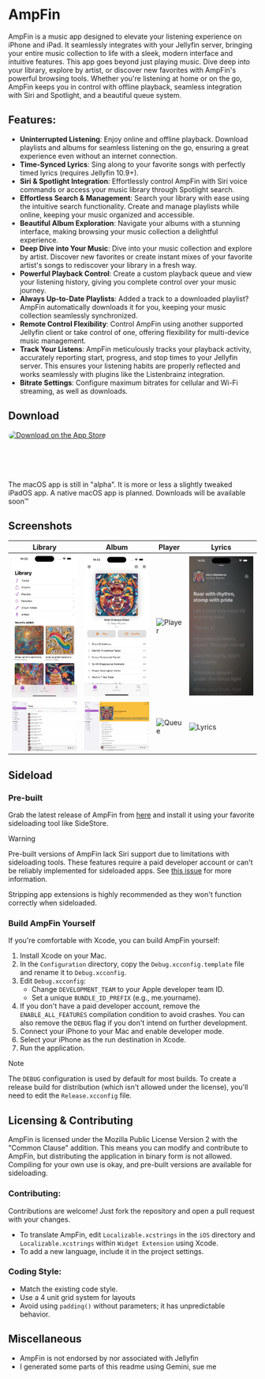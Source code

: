 # AmpFin

AmpFin is a music app designed to elevate your listening experience on iPhone and iPad. It seamlessly integrates with your Jellyfin server, bringing your entire music collection to life with a sleek, modern interface and intuitive features.
This app goes beyond just playing music. Dive deep into your library, explore by artist, or discover new favorites with AmpFin's powerful browsing tools.  Whether you're listening at home or on the go, AmpFin keeps you in control with offline playback, seamless integration with Siri and Spotlight, and a beautiful queue system.

## Features:

- **Uninterrupted Listening**: Enjoy online and offline playback. Download playlists and albums for seamless listening on the go, ensuring a great experience even without an internet connection.
- **Time-Synced Lyrics**: Sing along to your favorite songs with perfectly timed lyrics (requires Jellyfin 10.9+).
- **Siri & Spotlight Integration**: Effortlessly control AmpFin with Siri voice commands or access your music library through Spotlight search.
- **Effortless Search & Management**:  Search your library with ease using the intuitive search functionality. Create and manage playlists while online, keeping your music organized and accessible.
- **Beautiful Album Exploration**: Navigate your albums with a stunning interface, making browsing your music collection a delightful experience.
- **Deep Dive into Your Music**: Dive into your music collection and explore by artist. Discover new favorites or create instant mixes of your favorite artist's songs to rediscover your library in a fresh way.
- **Powerful Playback Control**: Create a custom playback queue and view your listening history, giving you complete control over your music journey.
- **Always Up-to-Date Playlists**: Added a track to a downloaded playlist? AmpFin automatically downloads it for you, keeping your music collection seamlessly synchronized.
- **Remote Control Flexibility**: Control AmpFin using another supported Jellyfin client or take control of one, offering flexibility for multi-device music management.
- **Track Your Listens**: AmpFin meticulously tracks your playback activity, accurately reporting start, progress, and stop times to your Jellyfin server. This ensures your listening habits are properly reflected and works seamlessly with plugins like the Listenbrainz integration.
- **Bitrate Settings**: Configure maximum bitrates for cellular and Wi-Fi streaming, as well as downloads.

## Download

<a href="https://apps.apple.com/app/apple-store/id6473753735?pt=126778919&ct=GitHub&mt=8" style="display: inline-block; overflow: hidden; border-radius: 13px; width: 250px; height: 83px;"><img src="https://tools.applemediaservices.com/api/badges/download-on-the-app-store/black/en-us?size=250x83&amp;releaseDate=1710288000" alt="Download on the App Store" style="border-radius: 13px; width: 250px; height: 83px;"></a>

The macOS app is still in "alpha". It is more or less a slightly tweaked iPadOS app. A native macOS app is planned. Downloads will be available soon™️

## Screenshots

| Library | Album | Player | Lyrics |
| ------------- | ------------- | ------------- | ------------- |
| <img src="/Screenshots/Library%20(iOS).png?raw=true" alt="Library" width="200"/> | <img src="/Screenshots/Album%20(iOS).png?raw=true" alt="Album" width="200"/> | <img src="/Screenshots/Player.png%20(iOS)?raw=true" alt="Player" width="200"/>  | <img src="/Screenshots/Lyrics%20(iOS).png?raw=true" alt="Lyrics" width="200"/> 
| <img src="/Screenshots/Tracks%20(iPad).png?raw=true" alt="Tracks" width="200"/> | <img src="/Screenshots/Album%20(iPad).png?raw=true" alt="Album" width="200"/> | <img src="/Screenshots/Queue%20(iPad).png?raw=true" alt="Queue" width="200"/>  | <img src="/Screenshots/Lyrics%20(iPad).png?raw=true" alt="Lyrics" width="200"/> 

## Sideload

### Pre-built

Grab the latest release of AmpFin from [here](https://github.com/rasmuslos/AmpFin/releases/latest) and install it using your favorite sideloading tool like SideStore.

> [!WARNING]
> Pre-built versions of AmpFin lack Siri support due to limitations with sideloading tools. These features require a paid developer account or can't be reliably implemented for sideloaded apps. See [this issue](https://github.com/rasmuslos/AmpFin/issues/11) for more information.

Stripping app extensions is highly recommended as they won't function correctly when sideloaded. 

### Build AmpFin Yourself

If you're comfortable with Xcode, you can build AmpFin yourself:

1. Install Xcode on your Mac.
2. In the `Configuration` directory, copy the `Debug.xcconfig.template` file and rename it to `Debug.xcconfig`.
3. Edit `Debug.xcconfig`:
    * Change `DEVELOPMENT_TEAM` to your Apple developer team ID.
    * Set a unique `BUNDLE_ID_PREFIX` (e.g., me.yourname).
4. If you don't have a paid developer account, remove the `ENABLE_ALL_FEATURES` compilation condition to avoid crashes. You can also remove the `DEBUG` flag if you don't intend on further development.
5. Connect your iPhone to your Mac and enable developer mode.
6. Select your iPhone as the run destination in Xcode.
7. Run the application.

> [!NOTE]
> The `DEBUG` configuration is used by default for most builds. To create a release build for distribution (which isn't allowed under the license), you'll need to edit the `Release.xcconfig` file.

## Licensing & Contributing

AmpFin is licensed under the Mozilla Public License Version 2 with the "Common Clause" addition. This means you can modify and contribute to AmpFin, but distributing the application in binary form is not allowed. Compiling for your own use is okay, and pre-built versions are available for sideloading.

### Contributing:

Contributions are welcome! Just fork the repository and open a pull request with your changes. 

* To translate AmpFin, edit `Localizable.xcstrings` in the `iOS` directory and `Localizable.xcstrings` within `Widget Extension` using Xcode.
* To add a new language, include it in the project settings.

### Coding Style:

* Match the existing code style.
* Use a 4 unit grid system for layouts
* Avoid using `padding()` without parameters; it has unpredictable behavior.

## Miscellaneous

- AmpFin is not endorsed by nor associated with Jellyfin
- I generated some parts of this readme using Gemini, sue me
